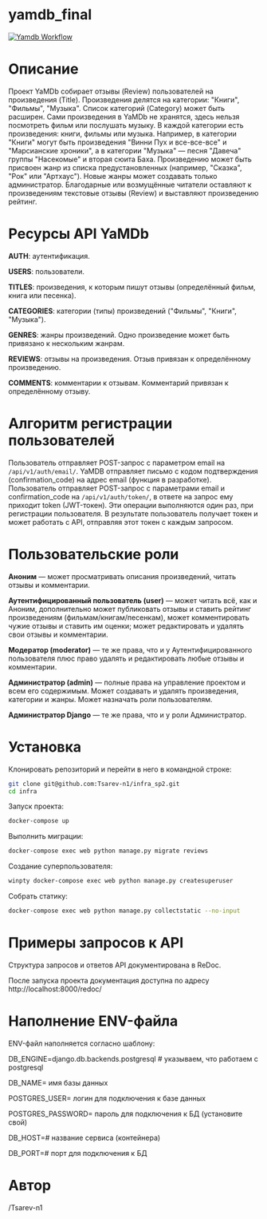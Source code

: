 # yamdb_final

[![Yamdb Workflow](https://github.com/Tsarev-n1/yamdb_final/actions/workflows/yamdb_workflow.yml/badge.svg?branch=master)](https://github.com/Tsarev-n1/yamdb_final/actions/workflows/yamdb_workflow.yml)

# Описание

Проект YaMDb собирает отзывы (Review) пользователей на произведения (Title). Произведения делятся на категории: "Книги", "Фильмы", "Музыка". Список категорий (Category) может быть расширен.
Сами произведения в YaMDb не хранятся, здесь нельзя посмотреть фильм или послушать музыку.
В каждой категории есть произведения: книги, фильмы или музыка. Например, в категории "Книги" могут быть произведения "Винни Пух и все-все-все" и "Марсианские хроники", а в категории "Музыка" — песня "Давеча" группы "Насекомые" и вторая сюита Баха. Произведению может быть присвоен жанр из списка предустановленных (например, "Сказка", "Рок" или "Артхаус"). Новые жанры может создавать только администратор.
Благодарные или возмущённые читатели оставляют к произведениям текстовые отзывы (Review) и выставляют произведению рейтинг.

# Ресурсы API YaMDb

**AUTH**: аутентификация.

**USERS**: пользователи.

**TITLES**: произведения, к которым пишут отзывы (определённый фильм, книга или песенка).

**CATEGORIES**: категории (типы) произведений ("Фильмы", "Книги", "Музыка").

**GENRES**: жанры произведений. Одно произведение может быть привязано к нескольким жанрам.

**REVIEWS**: отзывы на произведения. Отзыв привязан к определённому произведению.

**COMMENTS**: комментарии к отзывам. Комментарий привязан к определённому отзыву.

# Алгоритм регистрации пользователей

Пользователь отправляет POST-запрос с параметром email на `/api/v1/auth/email/`.
YaMDB отправляет письмо с кодом подтверждения (confirmation_code) на адрес email (функция в разработке).
Пользователь отправляет POST-запрос с параметрами email и confirmation_code на `/api/v1/auth/token/`, в ответе на запрос ему приходит token (JWT-токен).
Эти операции выполняются один раз, при регистрации пользователя. В результате пользователь получает токен и может работать с API, отправляя этот токен с каждым запросом.

# Пользовательские роли

**Аноним** — может просматривать описания произведений, читать отзывы и комментарии.

**Аутентифицированный пользователь (user)** — может читать всё, как и Аноним, дополнительно может публиковать отзывы и ставить рейтинг произведениям (фильмам/книгам/песенкам), может комментировать чужие отзывы и ставить им оценки; может редактировать и удалять свои отзывы и комментарии.

**Модератор (moderator)** — те же права, что и у Аутентифицированного пользователя плюс право удалять и редактировать любые отзывы и комментарии.

**Администратор (admin)** — полные права на управление проектом и всем его содержимым. Может создавать и удалять произведения, категории и жанры. Может назначать роли пользователям.

**Администратор Django** — те же права, что и у роли Администратор.

# Установка

Клонировать репозиторий и перейти в него в командной строке:
```sh
git clone git@github.com:Tsarev-n1/infra_sp2.git
cd infra
```
Запуск проекта:
```sh
docker-compose up
```
Выполнить миграции:
```sh
docker-compose exec web python manage.py migrate reviews
```
Создание суперпользователя:
```sh
winpty docker-compose exec web python manage.py createsuperuser
```
Собрать статику:
```sh
docker-compose exec web python manage.py collectstatic --no-input
```

# Примеры запросов к API

Структура запросов и ответов API документирована в ReDoc.

После запуска проекта документация доступна по адресу http://localhost:8000/redoc/

# Наполнение ENV-файла

ENV-файл наполняется согласно шаблону:

DB_ENGINE=django.db.backends.postgresql # указываем, что работаем с postgresql

DB_NAME= имя базы данных

POSTGRES_USER= логин для подключения к базе данных

POSTGRES_PASSWORD= пароль для подключения к БД (установите свой)

DB_HOST=# название сервиса (контейнера)

DB_PORT=# порт для подключения к БД


# Автор 

/Tsarev-n1
